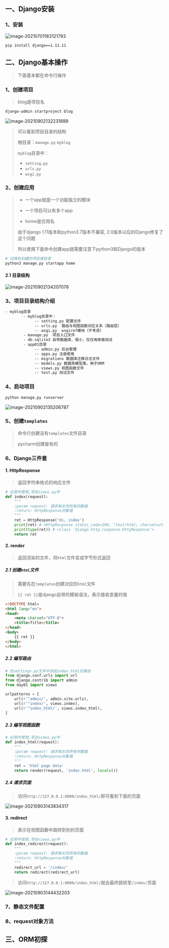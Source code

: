 ## 一、Django安装

### 1、安装

![image-20210701183121793](../webresource/images/image-20210701183121793.png)

```bash
pip install django==1.11.11
```

## 二、Django基本操作

> 下面基本都在命令行操作

### 1、创建项目

> blog是项目名

```bash
django-admin startproject blog
```

![image-20210902132231889](../webresource/images/image-20210902132231889.png)

> 可以看到项目目录的结构
>
> 根目录：`manage.py`   `myblog`
>
> `myblog`目录中：
>
> - `setting.py`
> - `urls.py`
> - `wsgi.py`

### 2、创建应用

> - 一个app就是一个功能独立的模块
>
> - 一个项目可以有多个app
>
> - home是应用名
>
> 由于django 1.11版本和python3.7版本不兼容, 2.0版本以后的Django修复了这个问题
>
> 所以使用下面命令创建app就需要注意下python3和Django的版本

```bash
# 切换到创建的项目根目录
python3 manage.py startapp home
```

#### 2.1 目录结构

![image-20210902134207078](../webresource/images/image-20210902134207078.png)

### 3、项目目录结构介绍

```bash
- myblog目录
		- myblog目录中：
			 -- setting.py 配置文件
			 -- urls.py  路由与视图函数对应关系（路由层）
			 -- wsgi.py  wsgiref模块（不考虑）
		- manage.py  项目入口文件
		- db.sqlite3 自带数据库，很小，仅仅用来做测试
		- app01目录
			 -- admin.py 后台管理
			 -- apps.py 注册使用
			 -- migrations 数据库迁移日志文件
			 -- models.py 数据库模型类，用于ORM
			 -- views.py 视图函数文件
			 -- test.py 测试文件
```

### 4、启动项目

```bash
python manage.py runserver
```

![image-20210902135206787](../webresource/images/image-20210902135206787.png)

### 5、创建`templates`

> 命令行创建没有`templates`文件目录
>
> pycharm创建是有的



### 6、Django三件套

#### 1. HttpResponse

> 返回字符串格式的响应文件

```python
# 应用中使用,写在views.py中
def index(request):
    """
    :param request: 请求相关的所有的数据
    :return: HttpResponse对象值
    """
    ret = HttpResponse('Hi, index')
    print(ret) # <HttpResponse status_code=200, "text/html; charset=utf-8">
    print(type(ret)) # <class 'django.http.response.HttpResponse'>
    return ret
```

#### 2. render

> 返回渲染的文件，将`html`文件变成字节形式返回

##### 2.1 创建`html`文件

> 需要先在`templates`创建对应的`html`文件
>
> `{{ ret }}`是django自带的模板语法，表示接收变量的值

```html
<!DOCTYPE html>
<html lang="en">
<head>
    <meta charset="UTF-8">
    <title>Title</title>
</head>
<body>
    {{ ret }}
</body>
</html>
```

##### 2.2 编写路由

```python
# 在settings.py文件中添加index_html的路由
from django.conf.urls import url
from django.contrib import admin
from day01 import views

urlpatterns = [
    url(r'^admin/', admin.site.urls),
    url(r'^index/', views.index),
    url(r'^index_html/', views.index_html),
]
```

##### 2.3 编写视图函数

```python
# 应用中使用,写在views.py中
def index_html(request):
    """
    :param request: 请求相关的所有的数据
    :return: HttpResponse对象值
    """
    ret = 'html page data'
    return render(request, 'index.html', locals())
```

##### 2.4 请求页面

> 访问`http://127.0.0.1:8000/index_html/`即可看到下面的页面

![image-20210903143834317](../webresource/images/image-20210903143834317.png)

#### 3. redirect

> 表示在视图函数中跳转到别的页面

```python
# 应用中使用,写在views.py中
def index_redirect(request):
    """
    :param request: 请求相关的所有的数据
    :return: HttpResponse对象值
    """
    redirect_url = '/index/'
    return redirect(redirect_url)
```

> 访问`http://127.0.0.1:8000/index_html/`就会最终跳转至`/index/`页面

![image-20210903144432203](../webresource/images/image-20210903144432203.png)

### 7、静态文件配置



### 8、request对象方法





## 三、ORM初探











































